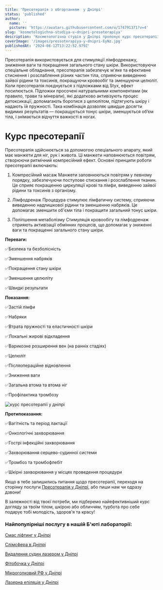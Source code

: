 ```yaml
---
title: 'Пресотерапія з обгортанням  у Дніпрі'
status: 'published'
author:
  name: ''
  picture: 'https://avatars.githubusercontent.com/u/174791371?v=4'
slug: 'kosmetologichna-studiya-u-dnipri-presoterapiya'
description: 'Косметологічна студія у Дніпрі пропонує курс пресотерапії з обгортанням для покращення здоров''я та емоційного стану.'
coverImage: '/images/pressoterapiya-y-dnipri-EyNz.jpg'
publishedAt: '2024-08-12T13:22:52.979Z'
---
```


Пресотерапія використовується для стимуляції лімфодренажу, зниження ваги та покращення загального стану шкіри. Використовуючи спеціальне обладнання, пресотерапія забезпечує м'яке та ефективне стиснення і розслаблення різних частин тіла, сприяючи виведенню зайвої рідини та токсинів, покращуючи кровообіг та зменшуючи целюліт. Коли пресотерапія поєднується з підложками від Styx, ефект посилюється. Підложки просочені натуральними компонентами (як правило, трави та мінерали), які додатково активізують процес детоксикації, допомагають боротися з целюлітом, підтягують шкіру і надають їй пружності. Така комбінація дозволяє швидше досягти видимих результатів — покращується тонус шкіри, зменшується об’єм тіла, і знімається відчуття важкості в ногах.

# Курс пресотерапії

Пресотерапія здійснюється за допомогою спеціального апарату, який має манжети для ніг, рук і живота. Ці манжети наповнюються повітрям, створюючи ритмічний компресійний ефект. Основні принципи роботи пресотерапії включають:

1. Компресійний масаж Манжети заповнюються повітрям у певному порядку, забезпечуючи поступове стискання і розслаблення тканин. Це сприяє покращенню циркуляції крові та лімфи, виведенню зайвої рідини та токсинів з організму.

2. Лімфодренаж Процедура стимулює лімфатичну систему, сприяючи виведенню надлишкової рідини та зменшенню набряків. Це допомагає зменшити об'єми тіла і покращити загальний тонус шкіри.

3. Поліпшення метаболізму Стимуляція кровообігу та лімфодренаж сприяють активізації обмінних процесів, що допомагає у зниженні ваги та покращенні загального стану шкіри.

**Переваги:**

✅Безпека та безболісність

✅Зменшення набряків

✅Покращення стану шкіри

✅Зменшення целюліту

✅Швидкі результати

**Показання:**

✅Застій лімфи

✅Набряки

✅Втрата пружності та еластичності шкіри

✅Локальні жирові відкладення

✅Варикозне розширення вен (на ранніх стадіях)

✅Целюліт

✅Післяопераційне відновлення

✅Зниження ваги

✅Загальна втома та втома ніг

✅Профілактика тромбозу

![курс пресотерапії у дніпрі](https://cosmetcab.dp.ua/api/outstatic/images/pressoterapiya-y-dnipri-I3Mz.jpg)

**Протипоказання:**

✅Вагітність та період лактації

✅Онкологічні захворювання

✅Гострі інфекційні захворювання

✅Захворювання серцево-судинної системи

✅Тромбоз та тромбофлебіт

✅Шкірні захворювання у місцях проведення процедури

Якщо в тебе залишились питання щодо пресотерапії, переходя на сторінку послуги [Пресотерапія у Дніпрі](https://cosmetcab.dp.ua/services/Presoterapiya-v-Dnipri), або пиши нам чи одразу дзвони!

В залежності від твоєї потреби, ми підберемо найефективніший курс догляду за твоїм тілом, шкірою або обличчям, турбота про себе подарує тобі молодість, здоров'я та красу!

### Найпопулірніші послугу в нашій Б'юті лабораторії:

[Смас ліфтинг у Дніпрі](https://cosmetcab.dp.ua/services/Smas-lifting-v-Dnipri)

[Слімсфера в Дніпрі](https://cosmetcab.dp.ua/services/Slimsfera-v-Dnipri)

[Видалення судин лазером у Дніпрі](https://cosmetcab.dp.ua/outstatic/services/vydalennya-sudin-lazerom-y-dnipri)

[Фітобочка у Дніпрі](https://cosmetcab.dp.ua/services/Fitobochka-v-Dnipri)

[Мікроголковий РФ у Дніпрі](https://cosmetcab.dp.ua/services/Mikroholkovyy-RF-v-Dnipri)

[Лазерна епіляція у Дніпрі](https://cosmetcab.dp.ua/)